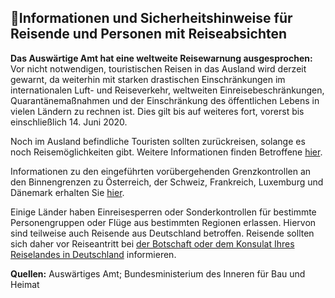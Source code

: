 ## 🧳Informationen und Sicherheitshinweise für Reisende und Personen mit Reiseabsichten

**Das Auswärtige Amt hat eine weltweite Reisewarnung ausgesprochen:** Vor nicht notwendigen, touristischen Reisen in das Ausland wird derzeit gewarnt, da weiterhin mit starken drastischen Einschränkungen im internationalen Luft- und Reiseverkehr, weltweiten Einreisebeschränkungen, Quarantänemaßnahmen und der Einschränkung des öffentlichen Lebens in vielen Ländern zu rechnen ist. Dies gilt bis auf weiteres fort, vorerst bis einschließlich 14. Juni 2020.

Noch im Ausland befindliche Touristen sollten zurückreisen, solange es noch Reisemöglichkeiten gibt. Weitere Informationen finden Betroffene [hier](https://www.auswaertiges-amt.de/de/ReiseUndSicherheit/reise-und-sicherheitshinweise/reisewarnungen/faq-reisewarnung).

Informationen zu den eingeführten vorübergehenden Grenzkontrollen an den Binnengrenzen zu Österreich, der Schweiz, Frankreich, Luxemburg und Dänemark erhalten Sie [hier](https://www.bmi.bund.de/SharedDocs/faqs/DE/themen/bevoelkerungsschutz/coronavirus/coronavirus-faqs.html#doc13738352bodyText3).

Einige Länder haben Einreisesperren oder Sonderkontrollen für bestimmte Personengruppen oder Flüge aus bestimmten Regionen erlassen. Hiervon sind teilweise auch Reisende aus Deutschland betroffen. Reisende sollten sich daher vor Reiseantritt bei [der Botschaft oder dem Konsulat Ihres Reiselandes in Deutschland](https://www.auswaertiges-amt.de/de/ReiseUndSicherheit/vertretungen-anderer-staaten) informieren.

**Quellen:** Auswärtiges Amt; Bundesministerium des Inneren für Bau und Heimat

